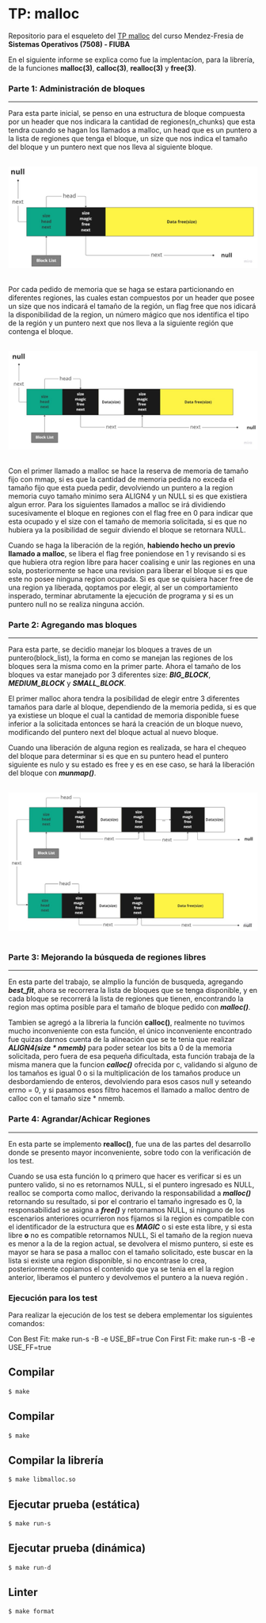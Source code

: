 # **TP: malloc**

Repositorio para el esqueleto del [TP malloc](https://fisop.github.io/7508/tps/malloc) del curso Mendez-Fresia de **Sistemas Operativos (7508) - FIUBA**

En el siguiente informe se explica como fue la implentacíon, para la librería, de la funciones **malloc(3)**, **calloc(3)**, **realloc(3)** y **free(3)**.

### **Parte 1: Administración de bloques**
***

Para esta parte inicial, se penso en una estructura de bloque compuesta por un header que nos indicara la cantidad de regiones(n_chunks) que esta tendra cuando se hagan los llamados a malloc, un head que es un puntero a la lista de regiones que tenga el bloque, un size que nos indica el tamaño del bloque y un puntero next que nos lleva al siguiente bloque.

&nbsp;
![Image text](./images/UML_Diagram.jpg)
&nbsp;

Por cada pedido de memoria que se haga se estara particionando en diferentes regiones, las cuales estan compuestos por un header que posee un size que nos indicará el tamaño de la región, un flag free que nos idicará la disponibilidad de la region, un número mágico que nos identifica el tipo de la región y un puntero next que nos lleva a la siguiente región que contenga el bloque.

&nbsp;
![Image text](./images/UML_Diagram_2.jpeg)
&nbsp;

Con el primer llamado a malloc se hace la reserva de memoria de tamaño fijo con mmap, si es que la cantidad de memoria pedida no exceda el tamaño fijo que esta pueda pedir, devolviendo un puntero a la region memoria cuyo tamaño minimo sera ALIGN4 y un NULL si es que existiera algun error. Para los siguientes llamados a malloc se irá dividiendo sucesivamente el bloque en regiones con el flag free en 0 para indicar que esta ocupado y el size con el tamaño de memoria solicitada, si es que no hubiera ya la posibilidad de seguir diviendo el bloque se retornara NULL.

Cuando se haga la liberación de la región, **habiendo hecho un previo llamado a malloc**, se libera el flag free poniendose en 1 y revisando si es que hubiera otra region libre para hacer coalising e unir las regiones en una sola, posteriormente se hace una revision para liberar el bloque si es que este no posee ninguna region ocupada. Si es que se quisiera hacer free de una region ya liberada, qoptamos por elegir, al ser un comportamiento insperado, terminar abrutamente la ejecución de programa y si es un puntero null no se realiza ninguna acción.

### **Parte 2: Agregando mas bloques**
***
Para esta parte, se decidio manejar los bloques a traves de un puntero(block_list), la forma en como se manejan las regiones de los bloques sera la misma como en la primer parte. Ahora el tamaño de los bloques va estar manejado por 3 diferentes size: ***BIG_BLOCK***, ***MEDIUM_BLOCK*** y ***SMALL_BLOCK***.

El primer malloc ahora tendra la posibilidad de elegir entre 3 diferentes tamaños para darle al bloque, dependiendo de la memoria pedida, si es que ya existiese un bloque el cual la cantidad de memoria disponible fuese inferior a la solicitada entonces se hará la creación de un bloque nuevo, modificando del puntero next del bloque actual al nuevo bloque.

Cuando una liberación de alguna region es realizada, se hara el chequeo del bloque para determinar si es que en su puntero head el puntero siguiente es nulo y su estado es free y es en ese caso, se hará la liberación del bloque con ***munmap()***.

&nbsp;
![Image text](./images/UML_Diagram_3.jpeg)
&nbsp;

### **Parte 3: Mejorando la búsqueda de regiones libres**
***
En esta parte del trabajo, se almplio la función de busqueda, agregando ***best_fit***, ahora se recorrera la lista de bloques que se tenga disponible, y en cada bloque se recorrerá la lista de regiones que tienen, encontrando la region mas optima posible para el tamaño de bloque pedido con ***malloc()***.

Tambien se agregó a la libreria la función **calloc()**, realmente no tuvimos mucho inconveniente con esta función, el único inconveniente encontrado fue quizas darnos cuenta de la alineación que se te tenia que realizar ***ALIGN4(size * nmemb)*** para poder setear los bits a 0 de la memoria solicitada, pero fuera de esa pequeña dificultada, esta función trabaja de la misma manera que la funcion ***calloc()*** ofrecida por c, validando si alguno de los tamaños es igual 0 o si la multiplicación de los tamaños produce un desbordamiendo de enteros, devolviendo para esos casos null y seteando errno = 0, y si pasamos esos filtro hacemos el llamado a malloc dentro de calloc con el tamaño size * nmemb.
&nbsp;
### **Parte 4: Agrandar/Achicar Regiones**
***
En esta parte se implemento **realloc()**, fue una de las partes del desarrollo donde se presento mayor inconveniente, sobre todo con la verificación de los test.

Cuando se usa esta función lo q primero que hacer es verificar si es un puntero valido, si no es retornamos NULL, si el puntero ingresado es NULL, realloc se comporta como malloc, derivando la responsabilidad a ***malloc()*** retornando su resultado, si por el contrario el tamaño ingresado es 0, la responsabilidad se asigna a ***free()*** y retornamos NULL, si ninguno de los escenarios anteriores ocurrieron nos fijamos si la region es compatible con el identificador de la estructura que es ***MAGIC*** o si este esta libre, y si esta libre **o** no es compatible retornamos NULL, Si el tamaño de la region nueva es menor a la de la region actual, se devolvera el mismo puntero, si este es mayor se hara se pasa a malloc con el tamaño solicitado, este buscar en la lista si existe una region disponible, si no encontrase lo crea, posteriormente copiamos el contenido que ya se tenia en el la region anterior, liberamos el puntero y devolvemos el puntero a la nueva región .
&nbsp;
### **Ejecución para los test**
Para realizar la ejecución de los test se debera emplementar los siguientes comandos:

Con Best Fit:   make run-s -B -e USE_BF=true
Con First Fit:  make run-s -B -e USE_FF=true

## Compilar

```bash
$ make
```

## Compilar

```bash
$ make
```

## Compilar la librería

```bash
$ make libmalloc.so
```

## Ejecutar prueba (estática)

```bash
$ make run-s
```

## Ejecutar prueba (dinámica)

```bash
$ make run-d
```

## Linter

```bash
$ make format
```
